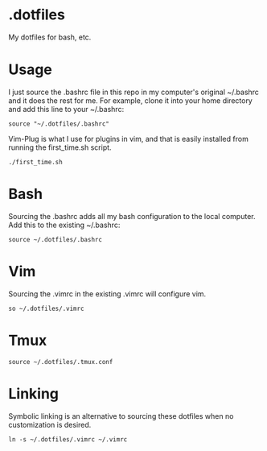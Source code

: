 # .dotfiles
My dotfiles for bash, etc.

# Usage
I just source the .bashrc file in this repo in my computer's original ~/.bashrc and it does the rest for me. For example, clone it into your home directory and add this line to your ~/.bashrc:

    source "~/.dotfiles/.bashrc"
    
Vim-Plug is what I use for plugins in vim, and that is easily installed from running the first_time.sh script.

    ./first_time.sh

# Bash
Sourcing the .bashrc adds all my bash configuration to the local computer. Add this to the existing ~/.bashrc:

    source ~/.dotfiles/.bashrc

# Vim
Sourcing the .vimrc in the existing .vimrc will configure vim.

    so ~/.dotfiles/.vimrc
    
# Tmux

    source ~/.dotfiles/.tmux.conf

# Linking
Symbolic linking is an alternative to sourcing these dotfiles when no customization is desired.

    ln -s ~/.dotfiles/.vimrc ~/.vimrc
